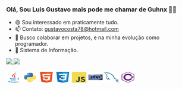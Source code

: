 ### Olá, Sou Luis Gustavo mais pode me chamar de Guhnx 👋😀

- 😄 Sou interessado em praticamente tudo.
- 📫 Contato: gustavocosta78@hotmail.com
- 💞️ Busco colaborar em projetos, e na minha evolução como programador.
- 📘 Sistema de Informação.

<div>
  <a href="https://github.com/Guhnx">
  <img height="180em" src="https://github-readme-stats.vercel.app/api?username=Guhnx&show_icons=true&theme=tokyonight&include_commits=true&count_private=true"/>
  <img height="180em" src="https://github-readme-stats.vercel.app/api/top-langs/?username=Guhnx&layout=compact&langs_count=7&theme=tokyonight"/>
</div>
  

<div style="display: inline-block;"><br>
  <img align="center" alt="Luis-Java" height="30" width="40" src="https://raw.githubusercontent.com/devicons/devicon/master/icons/java/java-original.svg">
  <img align="center" alt="Luis-Python" height="30" width="40" src="https://github.com/devicons/devicon/raw/master/icons/python/python-original.svg">
  <img align="center" alt="Luis-HTML" height="30" width="40" src="https://github.com/devicons/devicon/raw/master/icons/html5/html5-original.svg">
  <img align="center" alt="Luis-CSS" height="30" width="40" src="https://raw.githubusercontent.com/devicons/devicon/master/icons/css3/css3-original.svg">
  <img align="center" alt="Luis-JS" height="30" width="40" src="https://github.com/devicons/devicon/raw/master/icons/javascript/javascript-original.svg">
  <img align="center" alt="Luis-PHP" height="30" width="40" src="https://raw.githubusercontent.com/devicons/devicon/master/icons/php/php-original.svg">
  <img align="center" alt="Luis-MySQL" height="30" width="40" src="https://github.com/devicons/devicon/raw/master/icons/mysql/mysql-original.svg">
  <img align="center" alt="Luis-Csharp" height="30" width="40" src="https://github.com/devicons/devicon/blob/master/icons/csharp/csharp-line.svg">
</div>
